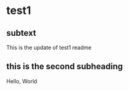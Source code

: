 # test1

## subtext
This is the update of test1 readme

## this is the second subheading
Hello, World

